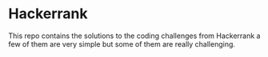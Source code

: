 # Hackerrank
This repo contains the solutions to the coding challenges from Hackerrank a few of them are very simple but some of them are really challenging.
